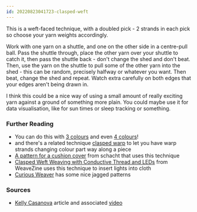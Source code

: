 ```yaml
---
id: 20220823041723-clasped-weft
---
```


This is a weft-faced technique, with a doubled pick - 2 strands in each pick so choose your yarn weights accordingly.

Work with one yarn on a shuttle, and one on the other side in a centre-pull ball. Pass the shuttle through, place the other yarn over your shuttle to catch it, then pass the shuttle back - don't change the shed and don't beat. Then, use the yarn on the shuttle to pull some of the other yarn into the shed - this can be random, precisely halfway or whatever you want. Then beat, change the shed and repeat.
Watch extra carefully on both edges that your edges aren't being drawn in.

I think this could be a nice way of using a small amount of really exciting yarn against a ground of something more plain. You could maybe use it for data visualisation, like for sun times or sleep tracking or something.

### Further Reading

- You can do this with [3 colours](https://www.youtube.com/watch?v=W0Q_2mzYNW0) and even [4 colours](https://www.youtube.com/watch?v=QwTj6hn4PHI)!
- and there's a related technique [clasped warp](https://littlelooms.com/clasped-warp-weaving/) to let you have warp strands changing colour part way along a piece
- [A pattern for a cushion cover](https://schachtspindle.com/clasped-weft-pillow-pillow-month/) from schacht that uses this technique
- [Clasped Weft Weaving with Conductive Thread and LEDs](https://www.weavezine.com/content/clasped-weft-weaving-conductive-thread-and-leds.html) from WeaveZine uses this technique to  insert lights into cloth
- [Curious Weaver](https://curiousweaver.id.au/archives/107) has some nice jagged patterns

### Sources

- [Kelly Casanova](https://kellycasanovaweavinglessons.com/2018/09/what-is-clasped-wef.html) article and associated [video](https://www.youtube.com/watch?v=CGw6w4-IRak)
